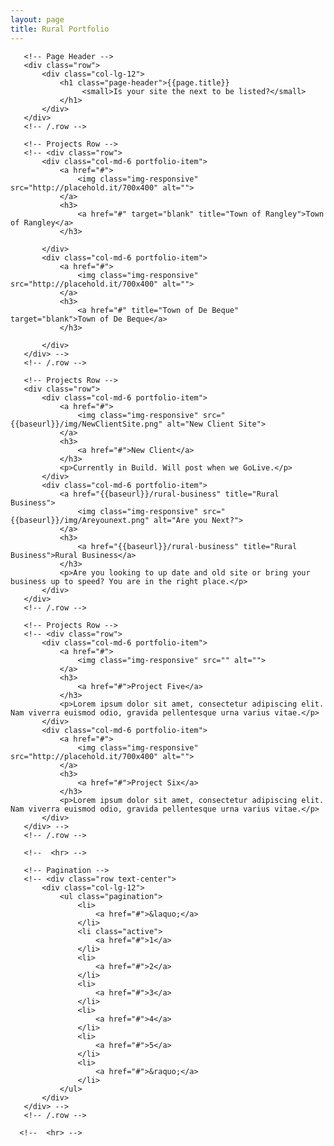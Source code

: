 ```yaml
---
layout: page
title: Rural Portfolio
---
```

<!-- Page Content -->
   <div class="container">

       <!-- Page Header -->
       <div class="row">
           <div class="col-lg-12">
               <h1 class="page-header">{{page.title}}
                    <small>Is your site the next to be listed?</small>
               </h1>
           </div>
       </div>
       <!-- /.row -->

       <!-- Projects Row -->
       <!-- <div class="row">
           <div class="col-md-6 portfolio-item">
               <a href="#">
                   <img class="img-responsive" src="http://placehold.it/700x400" alt="">
               </a>
               <h3>
                   <a href="#" target="blank" title="Town of Rangley">Town of Rangley</a>
               </h3>

           </div>
           <div class="col-md-6 portfolio-item">
               <a href="#">
                   <img class="img-responsive" src="http://placehold.it/700x400" alt="">
               </a>
               <h3>
                   <a href="#" title="Town of De Beque" target="blank">Town of De Beque</a>
               </h3>

           </div>
       </div> -->
       <!-- /.row -->

       <!-- Projects Row -->
       <div class="row">
           <div class="col-md-6 portfolio-item">
               <a href="#">
                   <img class="img-responsive" src="{{baseurl}}/img/NewClientSite.png" alt="New Client Site">
               </a>
               <h3>
                   <a href="#">New Client</a>
               </h3>
               <p>Currently in Build. Will post when we GoLive.</p>
           </div>
           <div class="col-md-6 portfolio-item">
               <a href="{{baseurl}}/rural-business" title="Rural Business">
                   <img class="img-responsive" src="{{baseurl}}/img/Areyounext.png" alt="Are you Next?">
               </a>
               <h3>
                   <a href="{{baseurl}}/rural-business" title="Rural Business">Rural Business</a>
               </h3>
               <p>Are you looking to up date and old site or bring your business up to speed? You are in the right place.</p>
           </div>
       </div>
       <!-- /.row -->

       <!-- Projects Row -->
       <!-- <div class="row">
           <div class="col-md-6 portfolio-item">
               <a href="#">
                   <img class="img-responsive" src="" alt="">
               </a>
               <h3>
                   <a href="#">Project Five</a>
               </h3>
               <p>Lorem ipsum dolor sit amet, consectetur adipiscing elit. Nam viverra euismod odio, gravida pellentesque urna varius vitae.</p>
           </div>
           <div class="col-md-6 portfolio-item">
               <a href="#">
                   <img class="img-responsive" src="http://placehold.it/700x400" alt="">
               </a>
               <h3>
                   <a href="#">Project Six</a>
               </h3>
               <p>Lorem ipsum dolor sit amet, consectetur adipiscing elit. Nam viverra euismod odio, gravida pellentesque urna varius vitae.</p>
           </div>
       </div> -->
       <!-- /.row -->

       <!--  <hr> -->

       <!-- Pagination -->
       <!-- <div class="row text-center">
           <div class="col-lg-12">
               <ul class="pagination">
                   <li>
                       <a href="#">&laquo;</a>
                   </li>
                   <li class="active">
                       <a href="#">1</a>
                   </li>
                   <li>
                       <a href="#">2</a>
                   </li>
                   <li>
                       <a href="#">3</a>
                   </li>
                   <li>
                       <a href="#">4</a>
                   </li>
                   <li>
                       <a href="#">5</a>
                   </li>
                   <li>
                       <a href="#">&raquo;</a>
                   </li>
               </ul>
           </div>
       </div> -->
       <!-- /.row -->

      <!--  <hr> -->

   </div>
   <!-- /.container -->
